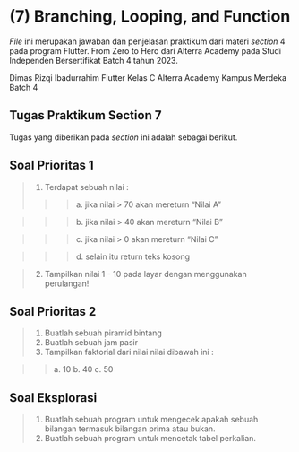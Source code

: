 # **(7) Branching, Looping, and Function**

*File* ini merupakan jawaban dan penjelasan praktikum dari materi *section* 4 pada program Flutter. From Zero to Hero dari Alterra Academy pada Studi Independen Bersertifikat Batch 4 tahun 2023.

Dimas Rizqi Ibadurrahim
Flutter Kelas C
Alterra Academy Kampus Merdeka Batch 4
</br>

## **Tugas Praktikum Section 7**

Tugas yang diberikan pada *section* ini adalah sebagai berikut.

## **Soal Prioritas 1**
> 1. Terdapat sebuah nilai :
> > > a. jika nilai > 70 akan mereturn “Nilai A”

> > > b. jika nilai > 40 akan mereturn “Nilai B”

> > > c. jika nilai > 0 akan mereturn “Nilai C”

> > > d. selain itu return teks kosong

> 2. Tampilkan nilai 1 - 10 pada layar dengan menggunakan perulangan!

## **Soal Prioritas 2**
> 1. Buatlah sebuah piramid bintang
> 2. Buatlah sebuah jam pasir
> 3. Tampilkan faktorial dari nilai nilai dibawah ini :

> > a. 10
> > b. 40
> > c. 50

## **Soal Eksplorasi**
> 1. Buatlah sebuah program untuk mengecek apakah sebuah bilangan termasuk bilangan prima atau bukan.
> 2. Buatlah sebuah program untuk mencetak tabel perkalian.